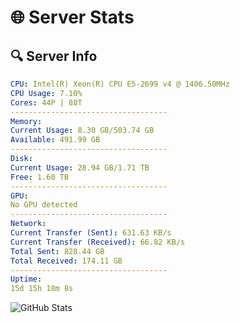 # 🌐 Server Stats
## 🔍 Server Info
```yaml
CPU: Intel(R) Xeon(R) CPU E5-2699 v4 @ 1406.50MHz
CPU Usage: 7.10%
Cores: 44P | 88T
-----------------------------------
Memory:
Current Usage: 8.30 GB/503.74 GB
Available: 491.99 GB
-----------------------------------
Disk:
Current Usage: 28.94 GB/1.71 TB
Free: 1.60 TB
-----------------------------------
GPU:
No GPU detected
-----------------------------------
Network:
Current Transfer (Sent): 631.63 KB/s
Current Transfer (Received): 66.82 KB/s
Total Sent: 828.44 GB
Total Received: 174.11 GB
-----------------------------------
Uptime:
15d 15h 18m 8s
```
![GitHub Stats](https://img.shields.io/badge/Updated-2025-05-05_08:26:56-blue)